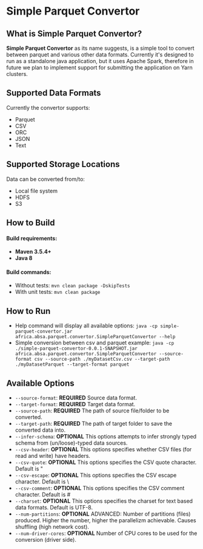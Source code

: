 # Simple Parquet Convertor

## What is Simple Parquet Convertor?
**Simple Parquet Convertor** as its name suggests, is a simple tool to convert between parquet and various other data formats.
Currently it's designed to run as a standalone java application, but it uses Apache Spark, therefore in future we plan to implement support for submitting the application on Yarn clusters.

## Supported Data Formats
Currently the convertor supports:
- Parquet
- CSV
- ORC
- JSON
- Text

## Supported Storage Locations
Data can be converted from/to:
- Local file system
- HDFS
- S3

## How to Build
#### Build requirements:
 - **Maven 3.5.4+**
 - **Java 8**

#### Build commands:
- Without tests:  `mvn clean package -DskipTests `
- With unit tests:  `mvn clean package`

## How to Run
- Help command will display all available options: `java -cp simple-parquet-convertor.jar africa.absa.parquet.convertor.SimpleParquetConvertor --help`
- Simple conversion between csv and parquet example: `java -cp ./simple-parquet-convertor-0.0.1-SNAPSHOT.jar africa.absa.parquet.convertor.SimpleParquetConvertor --source-format csv --source-path ./myDatasetCsv.csv --target-path ./myDatasetParquet --target-format parquet`

## Available Options
- `--source-format`: **REQUIRED** Source data format. 
- `--target-format`: **REQUIRED** Target data format.
- `--source-path`: **REQUIRED** The path of source file/folder to be converted.
- `--target-path`: **REQUIRED** The path of target folder to save the converted data into.
- `--infer-schema`: **OPTIONAL** This options attempts to infer strongly typed schema from (un/loose)-typed data sources.
- `--csv-header`: **OPTIONAL** This options specifies whether CSV files (for read and write) have headers.
- `--csv-quote`: **OPTIONAL** This options specifies the CSV quote character. Default is "
- `--csv-escape`: **OPTIONAL** This options specifies the CSV escape character. Default is \
- `--csv-comment`: **OPTIONAL** This options specifies the CSV comment character. Default is #
- `--charset`: **OPTIONAL** This options specifies the charset for text based data formats. Default is UTF-8.
- `--num-partitions`: **OPTIONAL** ADVANCED: Number of partitions (files) produced. Higher the number, higher the parallelizm achievable. Causes shuffling (high network cost).
- `--num-driver-cores`: **OPTIONAL** Number of CPU cores to be used for the conversion (driver side).
